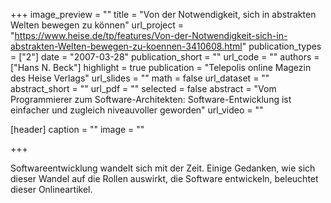 +++
image_preview = ""
title = "Von der Notwendigkeit, sich in abstrakten Welten bewegen zu können"
url_project = "https://www.heise.de/tp/features/Von-der-Notwendigkeit-sich-in-abstrakten-Welten-bewegen-zu-koennen-3410608.html"
publication_types = ["2"]
date = "2007-03-28"
publication_short = ""
url_code = ""
authors = ["Hans N. Beck"]
highlight = true
publication = "Telepolis online Magezin des Heise Verlags"
url_slides = ""
math = false
url_dataset = ""
abstract_short = ""
url_pdf = ""
selected = false
abstract = "Vom Programmierer zum Software-Architekten: Software-Entwicklung ist einfacher und zugleich niveauvoller geworden"
url_video = ""

[header]
  caption = ""
  image = ""

+++

Softwareentwicklung wandelt sich mit der Zeit. Einige Gedanken, wie sich dieser Wandel auf die Rollen auswirkt, die Software entwickeln, beleuchtet dieser Onlineartikel.
